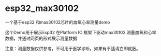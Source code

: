 # esp32_max30102
一个基于esp32 和max30102芯片的血氧心率测量demo

这个Demo用于展示Esp32 在Platform IO 框架下驱动max30102 测量血氧和心率数据，并通过网页的形式展示测量数据

注意：测量数据仅供参考，不可用于医学诊断，如果有不适请立即就医。

